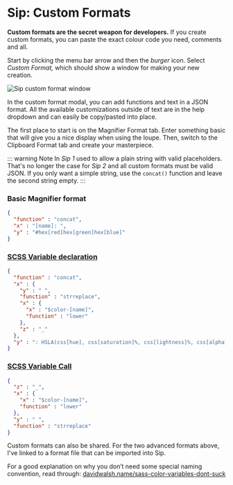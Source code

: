 # Sip: Custom Formats

**Custom formats are the secret weapon for developers.** If you create custom formats, you can paste the exact colour code you need, comments and all.

Start by clicking the menu bar arrow and then the _burger_ icon. Select _Custom Format,_ which should show a window for making your new creation.

![Sip custom format window](/images/colour/sip-custom-format-window.png)

In the custom format modal, you can add functions and text in a JSON format. All the available customizations outside of text are in the help dropdown and can easily be copy/pasted into place.

The first place to start is on the Magnifier Format tab. Enter something basic that will give you a nice display when using the loupe. Then, switch to the Clipboard Format tab and create your masterpiece.

::: warning Note
In _Sip 1_ used to allow a plain string with valid placeholders. That's no longer the case for _Sip 2_ and all custom formats must be valid JSON. If you only want a simple string, use the `concat()` function and leave the second string empty.
:::

### Basic Magnifier format

```json
{
  "function" : "concat",
  "x" : "[name]: ",
  "y" : "#hex[red]hex[green]hex[blue]"
}
```

### [SCSS Variable declaration](/extra/SCSS-Colour-Declaration.format)

```json
{
  "function" : "concat",
  "x" : {
    "y" : " ",
    "function" : "strreplace",
    "x" : {
      "x" : "$color-[name]",
      "function" : "lower"
    },
    "z" : "_"
  },
  "y" : ": HSLA(css[hue], css[saturation]%, css[lightness]%, css[alpha]) \/\/ #hex[red]hex[green]hex[blue]\n"
}
```

### [SCSS Variable Call](/extra/SCSS-Colour-Call.format)

```json
{
  "z" : "_",
  "x" : {
    "x" : "$color-[name]",
    "function" : "lower"
  },
  "y" : " ",
  "function" : "strreplace"
}
```

Custom formats can also be shared. For the two advanced formats above, I've linked to a format file that can be imported into Sip.

For a good explanation on why you don’t need some special naming convention, read through: [davidwalsh.name/sass-color-variables-dont-suck][1]

[1]: https://davidwalsh.name/sass-color-variables-dont-suck
